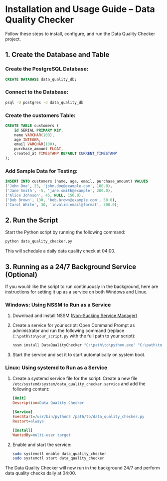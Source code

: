 # Installation and Usage Guide – Data Quality Checker

Follow these steps to install, configure, and run the Data Quality Checker project.

## 1. Create the Database and Table

### Create the PostgreSQL Database:

```sql
CREATE DATABASE data_quality_db;
```

### Connect to the Database:

```bash
psql -U postgres -d data_quality_db
```

### Create the customers Table:

```sql
CREATE TABLE customers (
    id SERIAL PRIMARY KEY,
    name VARCHAR(100),
    age INTEGER,
    email VARCHAR(100),
    purchase_amount FLOAT,
    created_at TIMESTAMP DEFAULT CURRENT_TIMESTAMP
);
```

### Add Sample Data for Testing:

```sql
INSERT INTO customers (name, age, email, purchase_amount) VALUES
('John Doe', 25, 'john.doe@example.com', 100.0),
('Jane Smith', -5, 'jane.smith@example', 200.0),
('Alice Johnson', 45, NULL, 150.0),
('Bob Brown', 130, 'bob.brown@example.com', 50.0),
('Carol White', 30, 'invalid.email@format', 300.0);
```

## 2. Run the Script

Start the Python script by running the following command:

```bash
python data_quality_checker.py
```

This will schedule a daily data quality check at 04:00.

## 3. Running as a 24/7 Background Service (Optional)

If you would like the script to run continuously in the background, here are instructions for setting it up as a service on both Windows and Linux.

### Windows: Using NSSM to Run as a Service

1. Download and install NSSM ([Non-Sucking Service Manager](https://nssm.cc/download)).

2. Create a service for your script: Open Command Prompt as administrator and run the following command (replace `C:\path\to\your_script.py` with the full path to your script):

   ```bash
   nssm install DataQualityChecker "C:\path\to\python.exe" "C:\path\to\data_quality_checker.py"
   ```

3. Start the service and set it to start automatically on system boot.

### Linux: Using systemd to Run as a Service

1. Create a systemd service file for the script: Create a new file `/etc/systemd/system/data_quality_checker.service` and add the following content:

   ```ini
   [Unit]
   Description=Data Quality Checker

   [Service]
   ExecStart=/usr/bin/python3 /path/to/data_quality_checker.py
   Restart=always

   [Install]
   WantedBy=multi-user.target
   ```

2. Enable and start the service:

   ```bash
   sudo systemctl enable data_quality_checker
   sudo systemctl start data_quality_checker
   ```

The Data Quality Checker will now run in the background 24/7 and perform data quality checks daily at 04:00.